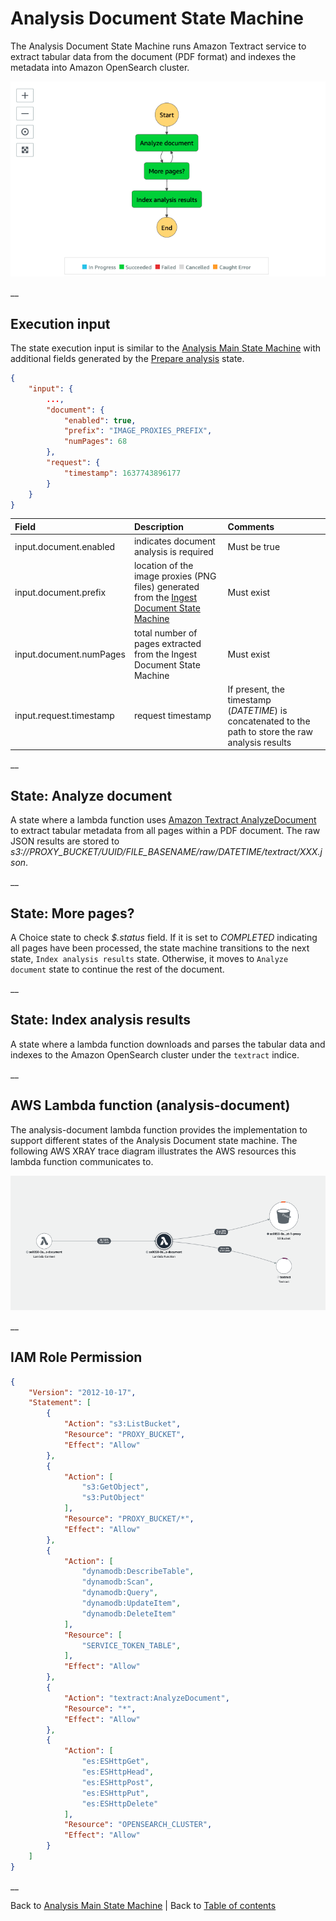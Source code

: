 # Analysis Document State Machine

The Analysis Document State Machine runs Amazon Textract service to extract tabular data from the document (PDF format) and indexes the metadata into Amazon OpenSearch cluster.

![Analysis Document state machine](../../../../deployment/tutorials/images/analysis-document-state-machine.png)

__

## Execution input
The state execution input is similar to the [Analysis Main State Machine](../main/README.md#execution-input) with additional fields generated by the [Prepare analysis](../main/README.md#state-prepare-analysis) state.

```json
{
    "input": {
        ...,
        "document": {
            "enabled": true,
            "prefix": "IMAGE_PROXIES_PREFIX",
            "numPages": 68
        },
        "request": {
            "timestamp": 1637743896177
        }
    }
}
```

| Field | Description | Comments |
| :-----| :-----------| :---------|
| input.document.enabled | indicates document analysis is required | Must be true |
| input.document.prefix | location of the image proxies (PNG files) generated from the [Ingest Document State Machine](../../ingest/document/README.md) | Must exist |
| input.document.numPages | total number of pages extracted from the Ingest Document State Machine | Must exist |
| input.request.timestamp | request timestamp | If present, the timestamp (_DATETIME_) is concatenated to the path to store the raw analysis results |

__

## State: Analyze document
A state where a lambda function uses [Amazon Textract AnalyzeDocument](https://docs.aws.amazon.com/textract/latest/dg/API_AnalyzeDocument.html) to extract tabular metadata from all pages within a PDF document. The raw JSON results are stored to _s3://PROXY_BUCKET/UUID/FILE_BASENAME/raw/DATETIME/textract/XXX.json_.

__

## State: More pages?
A Choice state to check _$.status_ field. If it is set to _COMPLETED_ indicating all pages have been processed, the state machine transitions to the next state, ```Index analysis results``` state. Otherwise, it moves to ```Analyze document``` state to continue the rest of the document.

__

## State: Index analysis results
A state where a lambda function downloads and parses the tabular data and indexes to the Amazon OpenSearch cluster under the ```textract``` indice.

__

## AWS Lambda function (analysis-document)
The analysis-document lambda function provides the implementation to support different states of the Analysis Document state machine. The following AWS XRAY trace diagram illustrates the AWS resources this lambda function communicates to.

![Analysis Document Lambda function](../../../../deployment/tutorials/images/analysis-document-lambda.png)

__

## IAM Role Permission

```json
{
    "Version": "2012-10-17",
    "Statement": [
        {
            "Action": "s3:ListBucket",
            "Resource": "PROXY_BUCKET",
            "Effect": "Allow"
        },
        {
            "Action": [
                "s3:GetObject",
                "s3:PutObject"
            ],
            "Resource": "PROXY_BUCKET/*",
            "Effect": "Allow"
        },
        {
            "Action": [
                "dynamodb:DescribeTable",
                "dynamodb:Scan",
                "dynamodb:Query",
                "dynamodb:UpdateItem",
                "dynamodb:DeleteItem"
            ],
            "Resource": [
                "SERVICE_TOKEN_TABLE",
            ],
            "Effect": "Allow"
        },
        {
            "Action": "textract:AnalyzeDocument",
            "Resource": "*",
            "Effect": "Allow"
        },
        {
            "Action": [
                "es:ESHttpGet",
                "es:ESHttpHead",
                "es:ESHttpPost",
                "es:ESHttpPut",
                "es:ESHttpDelete"
            ],
            "Resource": "OPENSEARCH_CLUSTER",
            "Effect": "Allow"
        }
    ]
}
```
__

Back to [Analysis Main State Machine](../main/README.md) | Back to [Table of contents](../../../../README.md#table-of-contents)
